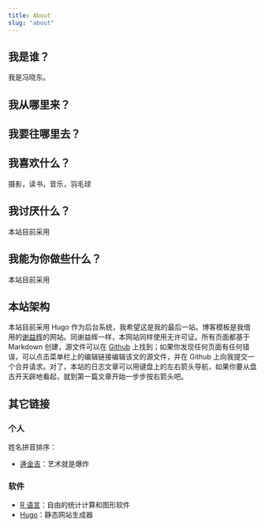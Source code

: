 ```yaml
---
title: About
slug: "about"
---
```


## 我是谁？

我是冯晓东。

## 我从哪里来？



## 我要往哪里去？



## 我喜欢什么？

摄影，读书，音乐，羽毛球

## 我讨厌什么？

本站目前采用

## 我能为你做些什么？

本站目前采用

## 本站架构

本站目前采用 Hugo 作为后台系统，我希望这是我的最后一站。博客模板是我借用的[谢益辉](http://yihui.org)的网站。同谢益辉一样，本网站同样使用无许可证。所有页面都基于 Markdown 创建，源文件可以在 [Github](https://github.com/rbind/yihui) 上找到；如果你发现任何页面有任何错误，可以点击菜单栏上的编辑链接编辑该文的源文件，并在 Github 上向我提交一个合并请求。对了，本站的日志文章可以用键盘上的左右箭头导航，如果你要从盘古开天辟地看起，就到第一篇文章开始一步步按右箭头吧。

## 其它链接

### 个人

姓名拼音排序：

- [逄金吉](https://jinjipang.com)：艺术就是爆炸

### 软件

- [R 语言](https://www.r-project.org)：自由的统计计算和图形软件
- [Hugo](https://gohugo.io)：静态网站生成器